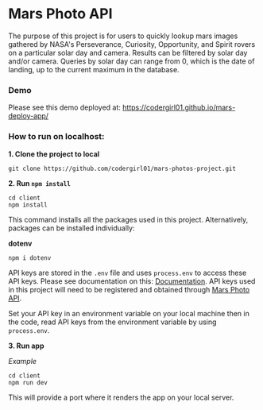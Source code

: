 # Mars Photo API

The purpose of this project is for users to quickly lookup mars images gathered by NASA's Perseverance, Curiosity, Opportunity, and Spirit rovers on a particular solar day and camera. Results can be filtered by solar day and/or camera. Queries by solar day can range from 0, which is the date of landing, up to the current maximum in the database.

### Demo
Please see this demo deployed at: https://codergirl01.github.io/mars-deploy-app/

### How to run on localhost:

**1. Clone the project to local**

```
git clone https://github.com/codergirl01/mars-photos-project.git
```

**2. Run `npm install`**

```
cd client
npm install
```

This command installs all the packages used in this project. Alternatively, packages can be installed individually:

**dotenv**
```javaScript
npm i dotenv
```
API keys are stored in the ```.env``` file and uses ```process.env``` to access these API keys. Please see documentation on this: [Documentation](https://nodejs.org/dist/latest-v8.x/docs/api/process.html#process_process_env). API keys used in this project will need to be registered and obtained through [Mars Photo API](https://api.nasa.gov/index.html#apply-for-an-api-key).

Set your API key in an environment variable on your local machine then in the code, read API keys from the environment variable by using ```process.env```.


**3. Run app**


*Example*
```
cd client
npm run dev
```
This will provide a port where it renders the app on your local server. 

